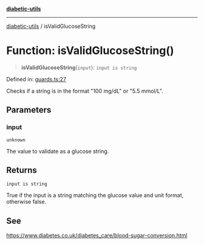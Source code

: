 [**diabetic-utils**](../README.md)

***

[diabetic-utils](../globals.md) / isValidGlucoseString

# Function: isValidGlucoseString()

> **isValidGlucoseString**(`input`): `input is string`

Defined in: [guards.ts:27](https://github.com/marklearst/diabetic-utils/blob/eb1ce0a8bb58eaa6c7bbfdb97ff24106b8893a34/src/guards.ts#L27)

Checks if a string is in the format "100 mg/dL" or "5.5 mmol/L".

## Parameters

### input

`unknown`

The value to validate as a glucose string.

## Returns

`input is string`

True if the input is a string matching the glucose value and unit format, otherwise false.

## See

https://www.diabetes.co.uk/diabetes_care/blood-sugar-conversion.html

